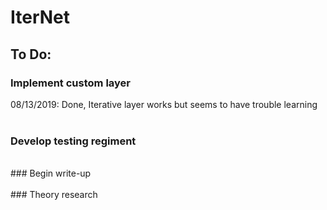 # IterNet

## To Do:
### Implement custom layer<br>
08/13/2019: Done, Iterative layer works but seems to have trouble learning<br>
<br>
### Develop testing regiment<br>
<br>
### Begin write-up<br>
<br>
### Theory research<br>
